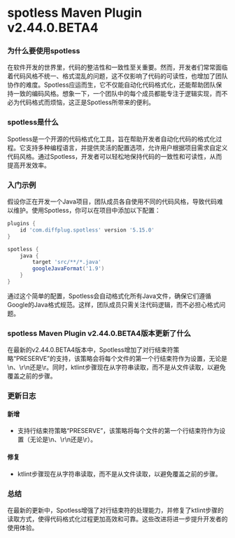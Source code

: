 # spotless Maven Plugin v2.44.0.BETA4
### 为什么要使用spotless

在软件开发的世界里，代码的整洁性和一致性至关重要。然而，开发者们常常面临着代码风格不统一、格式混乱的问题，这不仅影响了代码的可读性，也增加了团队协作的难度。Spotless应运而生，它不仅能自动化代码格式化，还能帮助团队保持一致的编码风格。想象一下，一个团队中的每个成员都能专注于逻辑实现，而不必为代码格式而烦恼，这正是Spotless所带来的便利。

### spotless是什么

Spotless是一个开源的代码格式化工具，旨在帮助开发者自动化代码的格式化过程。它支持多种编程语言，并提供灵活的配置选项，允许用户根据项目需求自定义代码风格。通过Spotless，开发者可以轻松地保持代码的一致性和可读性，从而提高开发效率。

### 入门示例

假设你正在开发一个Java项目，团队成员各自使用不同的代码风格，导致代码难以维护。使用Spotless，你可以在项目中添加以下配置：

```groovy
plugins {
    id 'com.diffplug.spotless' version '5.15.0'
}

spotless {
    java {
        target 'src/**/*.java'
        googleJavaFormat('1.9')
    }
}
```

通过这个简单的配置，Spotless会自动格式化所有Java文件，确保它们遵循Google的Java格式规范。这样，团队成员只需关注代码逻辑，而不必担心格式问题。

### spotless Maven Plugin v2.44.0.BETA4版本更新了什么

在最新的v2.44.0.BETA4版本中，Spotless增加了对行结束符策略“PRESERVE”的支持，该策略会将每个文件的第一个行结束符作为设置，无论是\n、\r\n还是\r。同时，ktlint步骤现在从字符串读取，而不是从文件读取，以避免覆盖之前的步骤。

### 更新日志

#### 新增
- 支持行结束符策略“PRESERVE”，该策略将每个文件的第一个行结束符作为设置（无论是\n、\r\n还是\r）。

#### 修复
- ktlint步骤现在从字符串读取，而不是从文件读取，以避免覆盖之前的步骤。

### 总结

在最新的更新中，Spotless增强了对行结束符的处理能力，并修复了ktlint步骤的读取方式，使得代码格式化过程更加高效和可靠。这些改进将进一步提升开发者的使用体验。